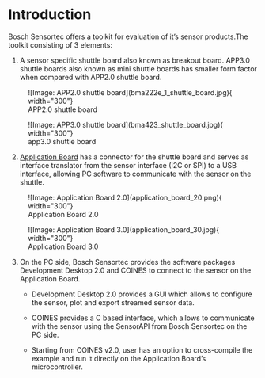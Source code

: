 # Introduction

Bosch Sensortec offers a toolkit for evaluation of it’s sensor products.The toolkit consisting of 3
elements:

1. A sensor specific shuttle board also known as breakout board.
APP3.0 shuttle boards also known as mini shuttle boards has smaller form factor when compared with APP2.0 shuttle board.

<figure markdown>
  ![Image: APP2.0 shuttle board](bma222e_1_shuttle_board.jpg){ width="300"}
  <figcaption>APP2.0 shuttle board</figcaption>
</figure>
<figure markdown>
  ![Image: APP3.0 shuttle board](bma423_shuttle_board.jpg){ width="300"}
  <figcaption>app3.0 shuttle board</figcaption>
</figure>

2. [Application Board](https://www.bosch-sensortec.com/software-tools/tools/application-board-3-0/) has a connector for the shuttle board and serves as interface translator from the sensor interface (I2C or SPI) to a USB interface, allowing PC software to communicate with the sensor on the shuttle.

<figure markdown>
  ![Image: Application Board 2.0](application_board_20.png){ width="300"}
  <figcaption>Application Board 2.0</figcaption>
</figure>
<figure markdown>
  ![Image: Application Board 3.0](application_board_30.jpg){ width="300"}
  <figcaption>Application Board 3.0</figcaption>
</figure>

3. On the PC side, Bosch Sensortec provides the software packages Development Desktop 2.0 and COINES to connect to the sensor on the Application Board.

    - Development Desktop 2.0 provides a GUI which allows to configure the sensor, plot and export streamed sensor data.

    - COINES provides a C based interface, which allows to communicate with the sensor using the SensorAPI from Bosch Sensortec on the PC side.

    - Starting from COINES v2.0, user has an option to cross-compile the example and run it directly on the Application Board’s microcontroller.

